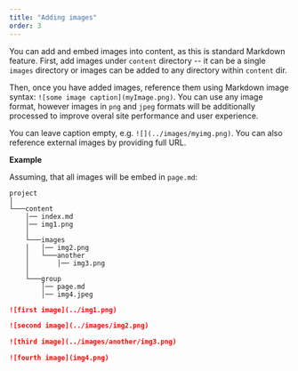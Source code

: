 ```yaml
---
title: "Adding images"
order: 3
---
```


You can add and embed images into content, as this is standard Markdown feature.
First, add images under `content` directory -- it can be a single `images` directory
or images can be added to any directory within `content` dir.

Then, once you have added images, reference them using Markdown image
syntax: `![some image caption](myImage.png)`. You can use any image format,
however images in `png` and `jpeg` formats will be additionally processed to improve
overal site performance and user experience.

You can leave caption empty, e.g. `![](../images/myimg.png)`.
You can also reference external images by providing full URL.

**Example**

Assuming, that all images will be embed in `page.md`:

<Layout>

```
project
│
└───content
    │── index.md
    │── img1.png
    │
    └───images
    │   │── img2.png
    │   └───another
    │       │── img3.png
    │
    └───group
        │── page.md
        │── img4.jpeg
```

```markdown
![first image](../img1.png)

![second image](../images/img2.png)

![third image](../images/another/img3.png)

![fourth image](img4.png)

```

</Layout>